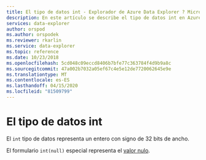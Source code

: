 ```yaml
---
title: El tipo de datos int - Explorador de Azure Data Explorer ? Microsoft Docs
description: En este artículo se describe el tipo de datos int en Azure Data Explorer.
services: data-explorer
author: orspod
ms.author: orspodek
ms.reviewer: rkarlin
ms.service: data-explorer
ms.topic: reference
ms.date: 10/23/2018
ms.openlocfilehash: 5cd048c09eccd8406b7bfe77c363784f4d9b9a8c
ms.sourcegitcommit: 47a002b7032a05ef67c4e5e12de7720062645e9e
ms.translationtype: MT
ms.contentlocale: es-ES
ms.lasthandoff: 04/15/2020
ms.locfileid: "81509799"
---
```

# <a name="the-int-data-type"></a>El tipo de datos int

El `int` tipo de datos representa un entero con signo de 32 bits de ancho.

El formulario `int(null)` especial representa el [valor nulo](null-values.md).